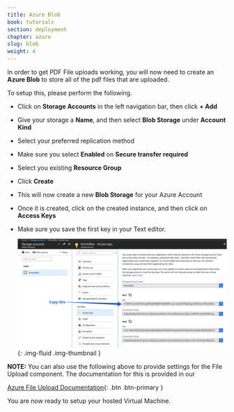 ```yaml
---
title: Azure Blob
book: tutorials
section: deployment
chapter: azure
slug: blob
weight: 4
---
```

In order to get PDF File uploads working, you will now need to create an **Azure Blob** to store all of the pdf files that are uploaded.

To setup this, please perform the following.

 - Click on **Storage Accounts** in the left navigation bar, then click **+ Add**
 - Give your storage a **Name**, and then select **Blob Storage** under **Account Kind**
 - Select your preferred replication method
 - Make sure you select **Enabled** on **Secure transfer required**
 - Select you existing **Resource Group**
 - Click **Create**
 - This will now create a new **Blob Storage** for your Azure Account
 - Once it is created, click on the created instance, and then click on **Access Keys**
 - Make sure you save the first key in your Text editor.
 
   ![](/assets/img/integrations/azure/blob-keys.png){: .img-fluid .img-thumbnail }
   
   
**NOTE:** You can also use the following above to provide settings for the File Upload component. The documentation for this is provided in our 

[Azure File Upload Documentation](/integrations/filestorage/#azure){: .btn .btn-primary }

 You are now ready to setup your hosted Virtual Machine.
